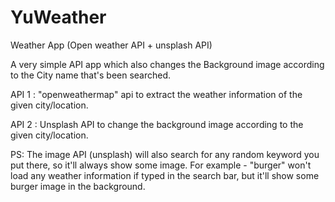 # YuWeather
Weather App (Open weather API + unsplash API)

A very simple API app which also changes the Background image according to the City name that's been searched.

API 1 : "openweathermap" api to extract the weather information of the given city/location.

API 2 : Unsplash API to change the background image according to the given city/location.


PS: The image API (unsplash) will also search for any random keyword you put there, so it'll always show some image.
    For example - "burger" won't load any weather information if typed in the search bar, but it'll show some burger
                  image in the background.
